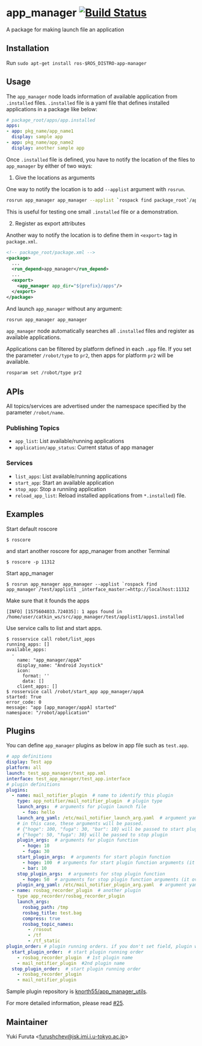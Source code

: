 app_manager [![Build Status](https://travis-ci.com/PR2/app_manager.svg?branch=kinetic-devel)](https://travis-ci.org/PR2/app_manager)
====================================================================================================================================

A package for making launch file an application

## Installation

Run `sudo apt-get install ros-$ROS_DISTRO-app-manager`

## Usage

The `app_manager` node loads information of available application from `.installed` files.
`.installed` file is a yaml file that defines installed applications in a package like below:

```yaml
# package_root/apps/app.installed
apps:
- app: pkg_name/app_name1
  display: sample app
- app: pkg_name/app_name2
  display: another sample app
```

Once `.installed` file is defined, you have to notify the location of the files to `app_manager` by either of two ways:

1. Give the locations as arguments

One way to notify the location is to add `--applist` argument with `rosrun`.

```bash
rosrun app_manager app_manager --applist `rospack find package_root`/apps
```

This is useful for testing one small `.installed` file or a demonstration.

2. Register as export attributes

Another way to notify the location is to define them in `<export>` tag in `package.xml`.

```xml
<!-- package_root/package.xml -->
<package>
  ...
  <run_depend>app_manager</run_depend>
  ...
  <export>
    <app_manager app_dir="${prefix}/apps"/>
  </export>
</package>
```

And launch `app_manager` without any argument:

```bash
rosrun app_manager app_manager
```

`app_manager` node automatically searches all `.installed` files and register as available applications.

Applications can be filtered by platform defined in each `.app` file.
If you set the parameter `/robot/type` to `pr2`, then apps for platform `pr2` will be available.

```bash
rosparam set /robot/type pr2
```


## APIs

All topics/services are advertised under the namespace specified by the parameter `/robot/name`.

### Publishing Topics

- `app_list`: List available/running applications
- `application/app_status`: Current status of app manager

### Services

- `list_apps`: List available/running applications
- `start_app`: Start an available application
- `stop_app`: Stop a runniing application
- `reload_app_list`: Reload installed applications from `*.installed`) file.


## Examples

Start default roscore
```
$ roscore

```

and start another roscore for app_manager from another Terminal

```
$ roscore -p 11312
```

Start app_manager
```
$ rosrun app_manager app_manager --applist `rospack find app_manager`/test/applist1 _interface_master:=http://localhost:11312
```
Make sure that it founds the apps
```
[INFO] [1575604033.724035]: 1 apps found in /home/user/catkin_ws/src/app_manager/test/applist1/apps1.installed
```

Use service calls to list and start apps.
```
$ rosservice call robot/list_apps
running_apps: []
available_apps:
  -
    name: "app_manager/appA"
    display_name: "Android Joystick"
    icon:
      format: ''
      data: []
    client_apps: []
$ rosservice call /robot/start_app app_manager/appA
started: True
error_code: 0
message: "app [app_manager/appA] started"
namespace: "/robot/application"
```

## Plugins

You can define `app_manager` plugins as below in app file such as `test.app`.

```yaml
# app definitions
display: Test app
platform: all
launch: test_app_manager/test_app.xml
interface: test_app_manager/test_app.interface
# plugin definitions
plugins:
  - name: mail_notifier_plugin  # name to identify this plugin
    type: app_notifier/mail_notifier_plugin  # plugin type
    launch_args:  # arguments for plugin launch file
      - foo: hello
    launch_arg_yaml: /etc/mail_notifier_launch_arg.yaml  # argument yaml file for plugin launch file
    # in this case, these arguments will be passed.
    # {"hoge": 100, "fuga": 30, "bar": 10} will be passed to start plugin
    # {"hoge": 50, "fuga": 30} will be passed to stop plugin
    plugin_args:  # arguments for plugin function
      - hoge: 10
      - fuga: 30
    start_plugin_args:  # arguments for start plugin function
      - hoge: 100  # arguments for start plugin function arguments (it overwrites plugin_args hoge: 10 -> 100)
      - bar: 10
    stop_plugin_args:  # arguments for stop plugin function
      - hoge: 50  # arguments for stop plugin function arguments (it overwrites plugin_args hoge: 10 -> 50)
    plugin_arg_yaml: /etc/mail_notifier_plugin_arg.yaml  # argument yaml file for plugin function arguments
  - name: rosbag_recorder_plugin  # another plugin
    type app_recorder/rosbag_recorder_plugin
    launch_args:
      rosbag_path: /tmp
      rosbag_title: test.bag
      compress: true
      rosbag_topic_names:
        - /rosout
        - /tf
        - /tf_static
plugin_order: # plugin running orders. if you don't set field, plugin will be run in order in plugins field
  start_plugin_order:  # start plugin running order
    - rosbag_recorder_plugin  # 1st plugin name
    - mail_notifier_plugin  #2nd plugin name
  stop_plugin_order:  # start plugin running order
    - rosbag_recorder_plugin
    - mail_notifier_plugin
```

Sample plugin repository is [knorth55/app_manager_utils](https://github.com/knorth55/app_manager_utils).

For more detailed information, please read [#25](https://github.com/PR2/app_manager/pull/25).

## Maintainer

Yuki Furuta <<furushchev@jsk.imi.i.u-tokyo.ac.jp>>
